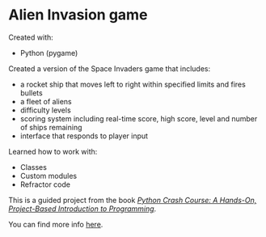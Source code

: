 # Alien Invasion game

Created with:
* Python (pygame)

Created a version of the Space Invaders game that includes:
* a rocket ship that moves left to right within specified limits and fires bullets
* a fleet of aliens
* difficulty levels
* scoring system including real-time score, high score, level and number of ships remaining
* interface that responds to player input

Learned how to work with:
* Classes
* Custom modules
* Refractor code

This is a guided project from the book [*Python Crash Course: A Hands-On, Project-Based Introduction to Programming*](https://nostarch.com/pythoncrashcourse2e).

You can find more info [here](https://ehmatthes.github.io/pcc_2e/regular_index/).
